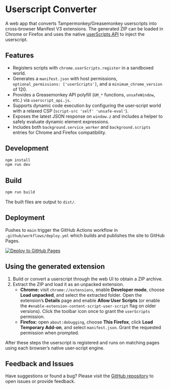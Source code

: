 # Userscript Converter

A web app that converts Tampermonkey/Greasemonkey userscripts into cross‑browser Manifest V3 extensions. The generated ZIP can be loaded in Chrome or Firefox and uses the native [userScripts API](https://developer.chrome.com/docs/extensions/reference/api/userScripts) to inject the userscript.

## Features

- Registers scripts with `chrome.userScripts.register` in a sandboxed world.
- Generates a `manifest.json` with host permissions, `optional_permissions: ['userScripts']`, and a `minimum_chrome_version` of 120.
- Provides a Greasemonkey API polyfill (`GM_*` functions, `unsafeWindow`, etc.) via `userscript_api.js`.
- Supports dynamic code execution by configuring the user‑script world with a relaxed CSP (`script-src 'self' 'unsafe-eval'`).
- Exposes the latest JSON response on `window.z` and includes a helper to safely evaluate dynamic element expressions.
- Includes both `background.service_worker` and `background.scripts` entries for Chrome and Firefox compatibility.

## Development

```bash
npm install
npm run dev
```

## Build

```bash
npm run build
```

The built files are output to `dist/`.

## Deployment

Pushes to `main` trigger the GitHub Actions workflow in `.github/workflows/deploy.yml` which builds and publishes the site to GitHub Pages.

[![Deploy to GitHub Pages](https://github.com/HRussellZFAC023/UserScript-Compiler/actions/workflows/deploy.yml/badge.svg)](https://github.com/HRussellZFAC023/UserScript-Compiler/actions/workflows/deploy.yml)

## Using the generated extension

1. Build or convert a userscript through the web UI to obtain a ZIP archive.
2. Extract the ZIP and load it as an unpacked extension.
   - **Chrome:** visit `chrome://extensions`, enable **Developer mode**, choose **Load unpacked**, and select the extracted folder. Open the extension’s **Details** page and enable **Allow User Scripts** (or enable the `#enable-extension-content-script-user-script` flag on older versions). Click the toolbar icon once to grant the `userScripts` permission.
   - **Firefox:** open `about:debugging`, choose **This Firefox**, click **Load Temporary Add-on**, and select `manifest.json`. Grant the requested permission when prompted.

After these steps the userscript is registered and runs on matching pages using each browser’s native user‑script engine.

## Feedback and Issues

Have suggestions or found a bug? Please visit the [GitHub repository](https://github.com/HRussellZFAC023/UserScript-Compiler) to open issues or provide feedback.

